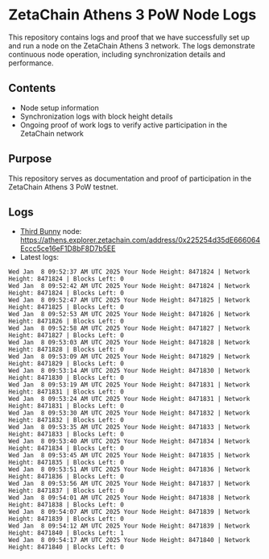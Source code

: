 # ZetaChain Athens 3 PoW Node Logs
This repository contains logs and proof that we have successfully set up and run a node on the ZetaChain Athens 3 network. The logs demonstrate continuous node operation, including synchronization details and performance.

## Contents
- Node setup information
- Synchronization logs with block height details
- Ongoing proof of work logs to verify active participation in the ZetaChain network

## Purpose
This repository serves as documentation and proof of participation in the ZetaChain Athens 3 PoW testnet.

## Logs

- [Third Bunny](https://thirdbunny.xyz/) node: https://athens.explorer.zetachain.com/address/0x225254d35dE666064Eccc5ce16eF1D8bF8D7b5EE
- Latest logs:
```
Wed Jan  8 09:52:37 AM UTC 2025 Your Node Height: 8471824 | Network Height: 8471824 | Blocks Left: 0
Wed Jan  8 09:52:42 AM UTC 2025 Your Node Height: 8471824 | Network Height: 8471824 | Blocks Left: 0
Wed Jan  8 09:52:47 AM UTC 2025 Your Node Height: 8471825 | Network Height: 8471825 | Blocks Left: 0
Wed Jan  8 09:52:53 AM UTC 2025 Your Node Height: 8471826 | Network Height: 8471826 | Blocks Left: 0
Wed Jan  8 09:52:58 AM UTC 2025 Your Node Height: 8471827 | Network Height: 8471827 | Blocks Left: 0
Wed Jan  8 09:53:03 AM UTC 2025 Your Node Height: 8471828 | Network Height: 8471828 | Blocks Left: 0
Wed Jan  8 09:53:09 AM UTC 2025 Your Node Height: 8471829 | Network Height: 8471829 | Blocks Left: 0
Wed Jan  8 09:53:14 AM UTC 2025 Your Node Height: 8471830 | Network Height: 8471830 | Blocks Left: 0
Wed Jan  8 09:53:19 AM UTC 2025 Your Node Height: 8471831 | Network Height: 8471831 | Blocks Left: 0
Wed Jan  8 09:53:24 AM UTC 2025 Your Node Height: 8471831 | Network Height: 8471831 | Blocks Left: 0
Wed Jan  8 09:53:30 AM UTC 2025 Your Node Height: 8471832 | Network Height: 8471832 | Blocks Left: 0
Wed Jan  8 09:53:35 AM UTC 2025 Your Node Height: 8471833 | Network Height: 8471833 | Blocks Left: 0
Wed Jan  8 09:53:40 AM UTC 2025 Your Node Height: 8471834 | Network Height: 8471834 | Blocks Left: 0
Wed Jan  8 09:53:45 AM UTC 2025 Your Node Height: 8471835 | Network Height: 8471835 | Blocks Left: 0
Wed Jan  8 09:53:51 AM UTC 2025 Your Node Height: 8471836 | Network Height: 8471836 | Blocks Left: 0
Wed Jan  8 09:53:56 AM UTC 2025 Your Node Height: 8471837 | Network Height: 8471837 | Blocks Left: 0
Wed Jan  8 09:54:01 AM UTC 2025 Your Node Height: 8471838 | Network Height: 8471838 | Blocks Left: 0
Wed Jan  8 09:54:07 AM UTC 2025 Your Node Height: 8471839 | Network Height: 8471839 | Blocks Left: 0
Wed Jan  8 09:54:12 AM UTC 2025 Your Node Height: 8471839 | Network Height: 8471840 | Blocks Left: 1
Wed Jan  8 09:54:17 AM UTC 2025 Your Node Height: 8471840 | Network Height: 8471840 | Blocks Left: 0
```
